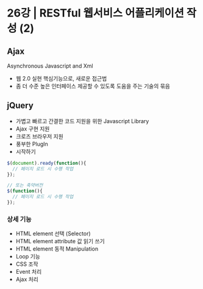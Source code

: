 # 26강 | RESTful 웹서비스 어플리케이션 작성 (2)

## Ajax
Asynchronous Javascript and Xml
* 웹 2.0 실현 핵심기능으로, 새로운 접근법
* 좀 더 수준 높은 인터페이스 제공할 수 있도록 도움을 주는 기술의 묶음

## jQuery
* 가볍고 빠르고 간결한 코드 지원을 위한 Javascript Library
* Ajax 구현 지원
* 크로즈 브라우저 지원
* 풍부한 PlugIn
* 시작하기
```javascript
$(document).ready(function(){
  // 페이지 로드 시 수행 작업
});

// 또는 축약버전
$(function(){
  // 페이지 로드 시 수행 작업
});
```

### 상세 기능
* HTML element 선택 (Selector)
* HTML element attribute 값 읽기 쓰기
* HTML element 동적 Manipulation
* Loop 기능
* CSS 조작
* Event 처리
* Ajax 처리

